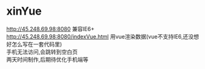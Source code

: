 # xinYue
http://45.248.69.98:8080 兼容IE6+<br>
http://45.248.69.98:8080/indexVue.html 用vue渲染数据(vue不支持IE6,还没想好怎么写在一套代码里)<br>
手机无法访问,会跳转到空白页<br>
两天时间制作,后期待优化手机端等
